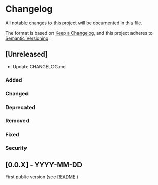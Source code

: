 # Changelog
All notable changes to this project will be documented in this file.

The format is based on [Keep a Changelog](https://keepachangelog.com/en/1.0.0/),
and this project adheres to [Semantic Versioning](https://semver.org/spec/v2.0.0.html).

## [Unreleased]
- Update CHANGELOG.md

### Added
### Changed
### Deprecated
### Removed
### Fixed
### Security

## [0.0.X] - YYYY-MM-DD
First public version (see [README](README.md) )
